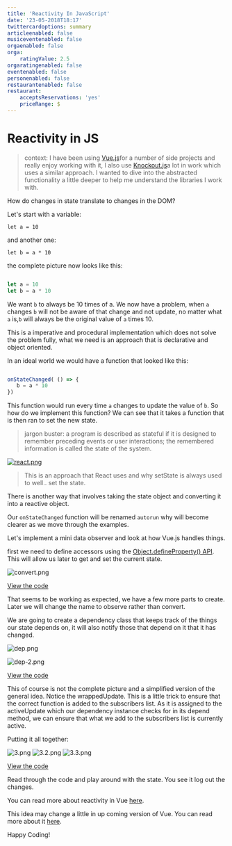 ```yaml
---
title: 'Reactivity In JavaScript'
date: '23-05-2018T18:17'
twittercardoptions: summary
articleenabled: false
musiceventenabled: false
orgaenabled: false
orga:
    ratingValue: 2.5
orgaratingenabled: false
eventenabled: false
personenabled: false
restaurantenabled: false
restaurant:
    acceptsReservations: 'yes'
    priceRange: $
---
```


# Reactivity in JS

> context: I have been using [Vue.js](https://vuejs.org/)for a number of side projects and really enjoy working with it, I also use [Knockout.js](http://knockoutjs.com/)a lot in work which uses a similar approach. I wanted to dive into the abstracted functionality a little deeper to help me understand the libraries I work with.

How do changes in state translate to changes in the DOM?

Let's start with a variable:

`let a = 10`

and another one: 

`let b = a * 10`

the complete picture now looks like this:

```javascript

let a = 10
let b = a * 10

```

We want `b` to always be 10 times of a. We now have a problem, when `a` changes `b` will not be aware of that change and not update, no matter what `a` is,`b` will always be the original value of `a` times 10.

This is a imperative and procedural implementation which does not solve the problem fully, what we need is an approach that is declarative and object oriented.

In an ideal world we would have a function that looked like this: 

```javascript

onStateChanged( () => {
   b = a * 10
})

```

This function would run every time `a` changes to update the value of `b`. So how do we implement this function? We can see that it takes a function that is then ran to set the new state.

> jargon buster: a program is described as stateful if it is designed to remember preceding events or user interactions; the remembered information is called the state of the system.

[![react.png](https://s14.postimg.cc/b7icfd9o1/react.png)](https://postimg.cc/image/vrn6dupf1/)

> This is an approach that React uses and why setState is always used to well.. set the state.

There is another way that involves taking the state object and converting it into a reactive object.

Our `onStateChanged` function will be renamed `autorun` why will become clearer as we move through the examples.

Let's implement a mini data observer and look at how Vue.js handles things.

first we need to define accessors using the [Object.defineProperty() API](https://developer.mozilla.org/en-US/docs/Web/JavaScript/Reference/Global_Objects/Object/defineProperty). This will allow us later to get and set the current state.

![convert.png](https://steemitimages.com/DQmXYQesGUkgJ2EVcGWdH1tKFo7wGAtw8v9hACRbC5Sb9TM/convert.png)

[View the code]( https://jsfiddle.net/harps116/wc2e0vgv/16/ )

That seems to be working as expected, we have a few more parts to create. Later we will change the name to observe rather than convert.

We are going to create a dependency class that keeps track of the things our state depends on, it will also notify those that depend on it that it has changed.

![dep.png](https://steemitimages.com/DQmVjNcmz6vjhJhSbjhbisgdHeWKntN1ezUQtnQuzB4Z5xm/dep.png)

![dep-2.png](https://steemitimages.com/DQmWb7LoH3tqzyzYRB9reE4N946rgsYYBYRvR64RMghMCfj/dep-2.png)

[View the code](https://jsfiddle.net/harps116/7wf1vc2j/16/)

This of course is not the complete picture and a simplified version of the general idea. Notice the wrappedUpdate. This is a little trick to ensure that the correct function is added to the subscribers list. As it is assigned to the activeUpdate which our dependency instance checks for in its depend method, we can ensure that what we add to the subscribers list is currently active. 

Putting it all together: 

![3.png](https://steemitimages.com/DQmU9uNzVuRC6xFwjikr3sD2XLyU4bJLPu3UjJvWwjLCJND/3.png)
![3.2.png](https://steemitimages.com/DQmccyMkujPF8CqmGqunJY43H6hbYwH9vUuxaaAy91GkzfX/3.2.png)
![3.3.png](https://steemitimages.com/DQmNyz6mtQmaYaFkGsHLtqCzQfHviMtX8sbFNdEAxhZw4Pp/3.3.png)

[View the code](https://jsfiddle.net/harps116/gL46sfxs/4/)

Read through the code and play around with the state. You see it log out the changes.

You can read more about reactivity in Vue [here](https://vuejs.org/v2/guide/reactivity.html).

This idea may change a little in up coming version of Vue. You can read more about it [here](https://blog.cloudboost.io/reactivity-in-vue-js-2-vs-vue-js-3-dcdd0728dcdf).

Happy Coding!
